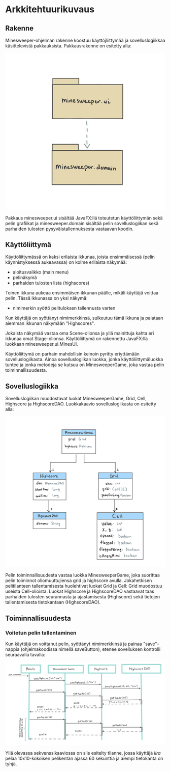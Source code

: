 # Arkkitehtuurikuvaus

## Rakenne

Minesweeper-ohjelman rakenne koostuu käyttöjliittymää ja sovelluslogiikkaa käsittelevistä pakkauksista. Pakkausrakenne on esitetty alla:

<img src="https://github.com/hackinen/ot-harjoitustyo/blob/master/dokumentointi/misc/pakkauskaavio.png" width="750">

Pakkaus minesweeper.ui sisältää JavaFX:llä toteutetun käyttöliittymän sekä pelin grafiikat ja minesweeper.domain sisältää pelin sovelluslogiikan sekä parhaiden tulosten pysyväistallennuksesta vastaavan koodin.

## Käyttöliittymä

Käyttöliittymässä on kaksi erilaista ikkunaa, joista ensimmäisessä (pelin käynnistyksessä aukeavassa) on kolme erilaista näkymää:

* aloitusvalikko (main menu)
* pelinäkymä
* parhaiden tulosten lista (highscores)

Toinen ikkuna aukeaa ensimmäisen ikkunan päälle, mikäli käyttäjä voittaa pelin. Tässä ikkunassa on yksi näkymä:

* nimimerkin syöttö pelituloksen tallennusta varten

Kun käyttäjä on syöttänyt nimimerkkinsä, sulkeutuu tämä ikkuna ja palataan aiemman ikkunan näkymään "Highscores".

Jokaista näkymää vastaa oma Scene-olionsa ja yllä mainittuja kahta eri ikkunaa omat Stage-olionsa. Käyttöliittymä on rakennettu JavaFX:llä luokkaan minesweeper.ui.MinesUi.

Käyttöliittymä on parhain mahdollisin keinoin pyritty eriyttämään sovelluslogiikasta. Ainoa sovelluslogiikan luokka, jonka käyttöliittymäluokka tuntee ja jonka metodeja se kutsuu on MinesweeperGame, joka vastaa pelin toiminnallisuudesta.

## Sovelluslogiikka

Sovelluslogiikan muodostavat luokat MinesweeperGame, Grid, Cell, Highscore ja HighscoreDAO. Luokkakaavio sovelluslogiikasta on esitetty alla:

<img src="https://github.com/hackinen/ot-harjoitustyo/blob/master/dokumentointi/misc/luokkakaavio.png" width="750">

Pelin toiminnallisuudesta vastaa luokka MinesweeperGame, joka suorittaa pelin toiminnot oliomuuttujiensa grid ja highscore avulla. Jokahetkisen pelitilanteen tallentamisesta huolehtivat luokat Grid ja Cell: Grid muodostuu useista Cell-olioista. Luokat Highscore ja HighscoreDAO vastaavat taas parhaiden tulosten seurannasta ja ajastamisesta (Highscore) sekä tietojen tallentamisesta tietokantaan (HighscoreDAO).




## Toiminnallisuudesta

### Voitetun pelin tallentaminen

Kun käyttäjä on voittanut pelin, syöttänyt nimimerkkinsä ja painaa "save"-nappia (ohjelmakoodissa nimellä saveButton), etenee sovelluksen kontrolli seuraavalla tavalla:

<img src="https://github.com/hackinen/ot-harjoitustyo/blob/master/dokumentointi/misc/sekvenssikaavio.jpg" width="750">

Yllä olevassa sekvenssikaaviossa on siis esitelty tilanne, jossa käyttäjä *Iira* pelaa 10x10-kokoisen pelikentän ajassa 60 sekunttia ja aiempi tietokanta on tyhjä. 
